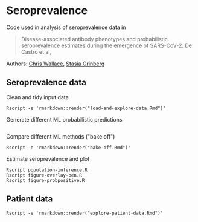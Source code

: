 # Seroprevalence

Code used in analysis of seroprevalence data in
> Disease-associated antibody phenotypes and probabilistic seroprevalence estimates during the emergence of SARS-CoV-2. De Castro et al,

Authors: [Chris Wallace](https://github.com/chr1swallace), [Stasia Grinberg](https://github.com/stas-g)

## Seroprevalence data

Clean and tidy input data

```{sh}
Rscript -e 'rmarkdown::render("load-and-explore-data.Rmd")'
```

Generate different ML probabilistic predictions

```{sh}

```

Compare different ML methods ("bake off")
```{sh}
Rscript -e 'rmarkdown::render("bake-off.Rmd")'
```

Estimate seroprevalence and plot
```{sh}
Rscript population-inference.R
Rscript figure-overlay-ben.R 
Rscript figure-probpositive.R
```


## Patient data


```{sh}
Rscript -e 'rmarkdown::render("explore-patient-data.Rmd")'
```

